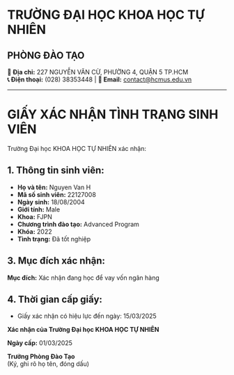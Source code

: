 # TRƯỜNG ĐẠI HỌC KHOA HỌC TỰ NHIÊN
## PHÒNG ĐÀO TẠO

**📍 Địa chỉ:** 227 NGUYỄN VĂN CỪ, PHƯỜNG 4, QUẬN 5 TP.HCM  
**📞 Điện thoại:** (028) 38353448 | **📧 Email:** contact@hcmus.edu.vn

---

# GIẤY XÁC NHẬN TÌNH TRẠNG SINH VIÊN

Trường Đại học KHOA HỌC TỰ NHIÊN xác nhận:

## 1. Thông tin sinh viên:
- **Họ và tên:** Nguyen Van H
- **Mã số sinh viên:** 22127008
- **Ngày sinh:** 18/08/2004
- **Giới tính:** Male
- **Khoa:** FJPN
- **Chương trình đào tạo:** Advanced Program
- **Khóa:** 2022
- **Tình trạng:** Đã tốt nghiệp

## 3. Mục đích xác nhận:
**Mục đích:** Xác nhận đang học để vay vốn ngân hàng

## 4. Thời gian cấp giấy:
- Giấy xác nhận có hiệu lực đến ngày: 15/03/2025

**Xác nhận của Trường Đại học KHOA HỌC TỰ NHIÊN**

**Ngày cấp:** 01/03/2025

**Trưởng Phòng Đào Tạo**  
(Ký, ghi rõ họ tên, đóng dấu)
